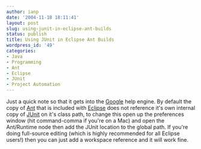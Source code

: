 ```yaml
---
author: ianp
date: '2004-11-18 18:11:41'
layout: post
slug: using-junit-in-eclipse-ant-builds
status: publish
title: Using JUnit in Eclipse Ant Builds
wordpress_id: '49'
categories:
- Java
- Programming
- Ant
- Eclipse
- JUnit
- Project Automation
---
```


Just a quick note so that it gets into the
[Google](http://www.google.com) help engine. By default the copy of
[Ant](http://ant.apache.org) that is included with
[Eclipse](http://www.eclipse.org) does not reference it's own internal
copy of [JUnit](http://www.junit.org) on it's class path, to change this
open up the preferences window (hit command-comma if you're on a Mac)
and open the Ant/Runtime node then add the JUnit location to the global
path. If you're doing full-source editing (which is highly recommended
for all Eclipse users!) then you can just add a workspace reference and
it will work fine.

